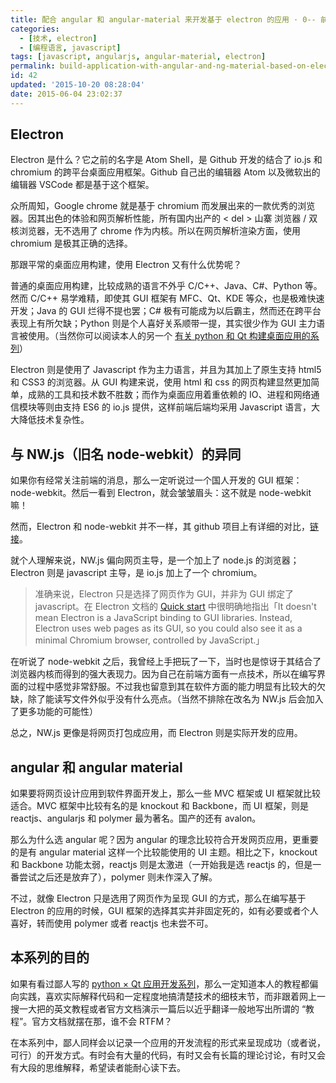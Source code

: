```yaml
---
title: 配合 angular 和 angular-material 来开发基于 electron 的应用 · 0-- 前言
categories:
  - [技术, electron]
  - [编程语言, javascript]
tags: [javascript, angularjs, angular-material, electron]
permalink: build-application-with-angular-and-ng-material-based-on-electron-0-preface
id: 42
updated: '2015-10-20 08:28:04'
date: 2015-06-04 23:02:37
---
```


## Electron

Electron 是什么？它之前的名字是 Atom Shell，是 Github 开发的结合了 io.js 和 chromium 的跨平台桌面应用框架。Github 自己出的编辑器 Atom 以及微软出的编辑器 VSCode 都是基于这个框架。

众所周知，Google chrome 就是基于 chromium 而发展出来的一款优秀的浏览器。因其出色的体验和网页解析性能，所有国内出产的 < del > 山寨 </del > 浏览器 / 双核浏览器，无不选用了 chrome 作为内核。所以在网页解析渲染方面，使用 chromium 是极其正确的选择。

那跟平常的桌面应用构建，使用 Electron 又有什么优势呢？

普通的桌面应用构建，比较成熟的语言不外乎 C/C++、Java、C#、Python 等。然而 C/C++ 易学难精，即使其 GUI 框架有 MFC、Qt、KDE 等众，也是极难快速开发；Java 的 GUI 烂得不提也罢；C# 极有可能成为以后霸主，然而还在跨平台表现上有所欠缺；Python 则是个人喜好关系顺带一提，其实很少作为 GUI 主力语言被使用。（当然你可以阅读本人的另一个 [有关 python 和 Qt 构建桌面应用的系列][1]）

Electron 则是使用了 Javascript 作为主力语言，并且为其加上了原生支持 html5 和 CSS3 的浏览器。从 GUI 构建来说，使用 html 和 css 的网页构建显然更加简单，成熟的工具和技术数不胜数；而作为桌面应用着重依赖的 IO、进程和网络通信模块等则由支持 ES6 的 io.js 提供，这样前端后端均采用 Javascript 语言，大大降低技术复杂性。

[1]: http://blog.e10t.net/python-with-qt-application-development-catalogue/

## 与 NW.js（旧名 node-webkit）的异同

如果你有经常关注前端的消息，那么一定听说过一个国人开发的 GUI 框架：node-webkit。然后一看到 Electron，就会皱皱眉头：这不就是 node-webkit 嘛！

然而，Electron 和 node-webkit 并不一样，其 github 项目上有详细的对比，[链接][2]。

就个人理解来说，NW.js 偏向网页主导，是一个加上了 node.js 的浏览器；Electron 则是 javascript 主导，是 io.js 加上了一个 chromium。

> 准确来说，Electron 只是选择了网页作为 GUI，并非为 GUI 绑定了 javascript。在 Electron 文档的 [Quick start][2] 中很明确地指出「It doesn't mean Electron is a JavaScript binding to GUI libraries. Instead, Electron uses web pages as its GUI, so you could also see it as a minimal Chromium browser, controlled by JavaScript.」

在听说了 node-webkit 之后，我曾经上手把玩了一下，当时也是惊讶于其结合了浏览器内核而得到的强大表现力。因为自己在前端方面有一点技术，所以在编写界面的过程中感觉非常舒服。不过我也留意到其在软件方面的能力明显有比较大的欠缺，除了能读写文件外似乎没有什么亮点。（当然不排除在改名为 NW.js 后会加入了更多功能的可能性）

总之，NW.js 更像是将网页打包成应用，而 Electron 则是实际开发的应用。

[2]: https://github.com/atom/electron/blob/master/docs/development/atom-shell-vs-node-webkit.md

[3]: https://github.com/atom/electron/blob/master/docs/tutorial/quick-start.md

## angular 和 angular material

如果要将网页设计应用到软件界面开发上，那么一些 MVC 框架或 UI 框架就比较适合。MVC 框架中比较有名的是 knockout 和 Backbone，而 UI 框架，则是 reactjs、angularjs 和 polymer 最为著名。国产的还有 avalon。

那么为什么选 angular 呢？因为 angular 的理念比较符合开发网页应用，更重要的是有 angular material 这样一个比较能使用的 UI 主题。相比之下，knockout 和 Backbone 功能太弱，reactjs 则是太激进（一开始我是选 reactjs 的，但是一番尝试之后还是放弃了），polymer 则未作深入了解。

不过，就像 Electron 只是选用了网页作为呈现 GUI 的方式，那么在编写基于 Electron 的应用的时候，GUI 框架的选择其实并非固定死的，如有必要或者个人喜好，转而使用 polymer 或者 reactjs 也未尝不可。

## 本系列的目的

如果有看过鄙人写的 [python × Qt 应用开发系列][1]，那么一定知道本人的教程都偏向实践，喜欢实际解释代码和一定程度地搞清楚技术的细枝末节，而非跟着网上一搜一大把的英文教程或者官方文档演示一篇后以近乎翻译一般地写出所谓的 “教程”。官方文档就摆在那，谁不会 RTFM？

在本系列中，鄙人同样会以记录一个应用的开发流程的形式来呈现成功（或者说，可行）的开发方式。有时会有大量的代码，有时又会有长篇的理论讨论，有时又会有大段的思维解释，希望读者能耐心读下去。